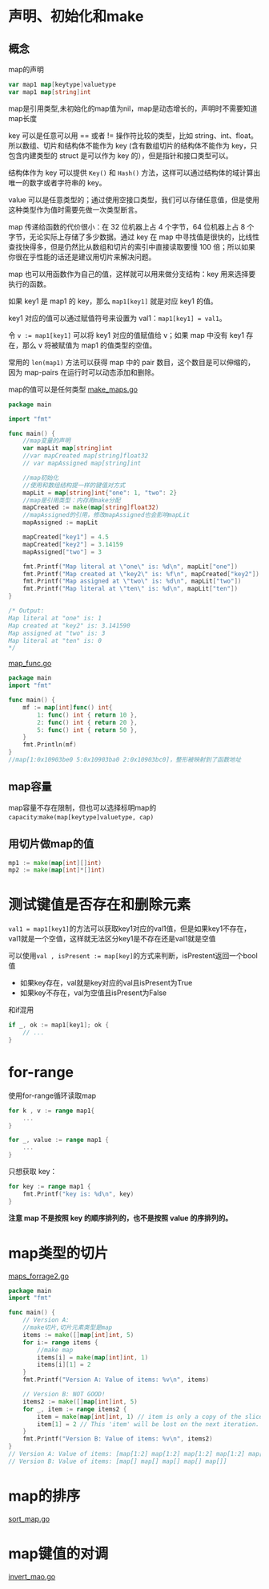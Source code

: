 # 声明、初始化和make
## 概念
map的声明
```go
var map1 map[keytype]valuetype
var map1 map[string]int
```
map是引用类型,未初始化的map值为nil，map是动态增长的，声明时不需要知道map长度

key 可以是任意可以用 == 或者 != 操作符比较的类型，比如 string、int、float。所以数组、切片和结构体不能作为 key (含有数组切片的结构体不能作为 key，只包含内建类型的 struct 是可以作为 key 的），但是指针和接口类型可以。

结构体作为 key 可以提供 `Key()` 和 `Hash()` 方法，这样可以通过结构体的域计算出唯一的数字或者字符串的 key。

value 可以是任意类型的；通过使用空接口类型，我们可以存储任意值，但是使用这种类型作为值时需要先做一次类型断言。

map 传递给函数的代价很小：在 32 位机器上占 4 个字节，64 位机器上占 8 个字节，无论实际上存储了多少数据。通过 key 在 map 中寻找值是很快的，比线性查找快得多，但是仍然比从数组和切片的索引中直接读取要慢 100 倍；所以如果你很在乎性能的话还是建议用切片来解决问题。

map 也可以用函数作为自己的值，这样就可以用来做分支结构：key 用来选择要执行的函数。

如果 key1 是 map1 的 key，那么 `map1[key1]` 就是对应 key1 的值。

key1 对应的值可以通过赋值符号来设置为 val1：`map1[key1] = val1`。

令 `v := map1[key1]` 可以将 key1 对应的值赋值给 v；如果 map 中没有 key1 存在，那么 v 将被赋值为 map1 的值类型的空值。

常用的 `len(map1)` 方法可以获得 map 中的 pair 数目，这个数目是可以伸缩的，因为 map-pairs 在运行时可以动态添加和删除。


map的值可以是任何类型
[make_maps.go](examples/chapter_8/make_maps.go)
```go
package main

import "fmt"

func main() {
    //map变量的声明
	var mapLit map[string]int
	//var mapCreated map[string]float32
	// var mapAssigned map[string]int

    //map初始化
    //使用和数组结构提一样的键值对方式
	mapLit = map[string]int{"one": 1, "two": 2}
    //map是引用类型：内存用make分配
	mapCreated := make(map[string]float32)
    //mapAssigned的引用，修改mapAssigned也会影响mapLit
	mapAssigned := mapLit

	mapCreated["key1"] = 4.5
	mapCreated["key2"] = 3.14159
	mapAssigned["two"] = 3

	fmt.Printf("Map literal at \"one\" is: %d\n", mapLit["one"])
	fmt.Printf("Map created at \"key2\" is: %f\n", mapCreated["key2"])
	fmt.Printf("Map assigned at \"two\" is: %d\n", mapLit["two"])
	fmt.Printf("Map literal at \"ten\" is: %d\n", mapLit["ten"])
}

/* Output:
Map literal at "one" is: 1
Map created at "key2" is: 3.141590
Map assigned at "two" is: 3
Map literal at "ten" is: 0
*/
```

[map_func.go](examples/chapter_8/map_func.go)
```go
package main
import "fmt"

func main() {
	mf := map[int]func() int{
		1: func() int { return 10 },
		2: func() int { return 20 },
		5: func() int { return 50 },
	}
	fmt.Println(mf)
}
//map[1:0x10903be0 5:0x10903ba0 2:0x10903bc0]，整形被映射到了函数地址
```

## map容量

map容量不存在限制，但也可以选择标明map的`capacity`:`make(map[keytype]valuetype, cap)`

## 用切片做map的值

```go
mp1 := make(map[int][]int)
mp2 := make(map[int]*[]int)
```

# 测试键值是否存在和删除元素

`val1 = map1[key1]`的方法可以获取key1对应的val1值，但是如果key1不存在，val1就是一个空值，这样就无法区分key1是不存在还是val1就是空值

可以使用`val , isPresent := map[key]`的方式来判断，isPrestent返回一个bool值
- 如果key存在，val就是key对应的val且isPresent为True
- 如果key不存在，val为空值且isPresent为False

和if混用
```go
if _, ok := map1[key1]; ok {
	// ...
}
```

# for-range
使用for-range循环读取map
```go
for k , v := range map1{
    ...
}
```


```go
for _, value := range map1 {
	...
}
```

只想获取 key：

```go
for key := range map1 {
	fmt.Printf("key is: %d\n", key)
}
```

**注意 map 不是按照 key 的顺序排列的，也不是按照 value 的序排列的。**

# map类型的切片

[maps_forrage2.go](examples/chapter_8/maps_forrange2.go)

```go
package main
import "fmt"

func main() {
	// Version A:
    //make切片,切片元素类型是map
	items := make([]map[int]int, 5)
	for i:= range items {
        //make map
		items[i] = make(map[int]int, 1)
		items[i][1] = 2
	}
	fmt.Printf("Version A: Value of items: %v\n", items)

	// Version B: NOT GOOD!
	items2 := make([]map[int]int, 5)
	for _, item := range items2 {
		item = make(map[int]int, 1) // item is only a copy of the slice element.
		item[1] = 2 // This 'item' will be lost on the next iteration.
	}
	fmt.Printf("Version B: Value of items: %v\n", items2)
}
// Version A: Value of items: [map[1:2] map[1:2] map[1:2] map[1:2] map[1:2]]
// Version B: Value of items: [map[] map[] map[] map[] map[]]
```

# map的排序

[sort_map.go](examples/chapter_8/sort_map.go)

# map键值的对调

[invert_mao.go](examples/chapter_8/invert_map.go)